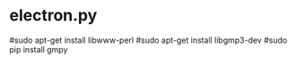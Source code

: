 electron.py
===========

#sudo apt-get install libwww-perl 
#sudo apt-get install  libgmp3-dev
#sudo pip install gmpy
